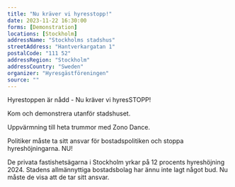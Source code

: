 ```yaml
---
title: "Nu kräver vi hyresstopp!"
date: 2023-11-22 16:30:00
forms: [Demonstration]
locations: [Stockholm]
addressName: "Stockholms stadshus"
streetAddress: "Hantverkargatan 1"
postalCode: "111 52"
addressRegion: "Stockholm"
addressCountry: "Sweden"
organizer: "Hyresgästföreningen"
source: ""
---
```


Hyrestoppen är nådd - Nu kräver vi hyresSTOPP!

Kom och demonstrera utanför stadshuset.

Uppvärmning till heta trummor med Zono Dance.

Politiker måste ta sitt ansvar för bostadspolitiken och stoppa hyreshöjningarna. NU!

De privata fastishetsägarna i Stockholm yrkar på 12 procents hyreshöjning 2024. Stadens allmännyttiga bostadsbolag har ännu inte lagt något bud. Nu måste de visa att de tar sitt ansvar.
